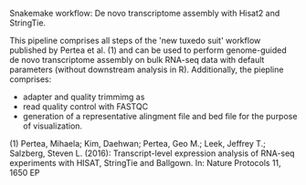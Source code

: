 Snakemake workflow: De novo transcriptome assembly with Hisat2 and StringTie. 

This pipeline comprises all steps of the 'new tuxedo suit' workflow published by Pertea et al. (1) and can be used to perform genome-guided de novo transcriptome assembly on bulk RNA-seq data with default parameters (without downstream analysis in R).
Additionally, the piepline comprises:
- adapter and quality trimmimg as
- read quality control with FASTQC
- generation of a representative alingment file and bed file for the purpose of visualization.



(1) Pertea, Mihaela; Kim, Daehwan; Pertea, Geo M.; Leek, Jeffrey T.; Salzberg, Steven L. (2016): Transcript-level expression analysis of RNA-seq experiments with HISAT, StringTie and Ballgown. In: Nature Protocols 11, 1650 EP
